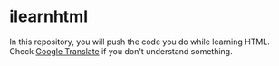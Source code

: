 # ilearnhtml
In this repository, you will push the code you do while learning HTML. Check [Google Translate](https://translate.google.fr/?hl=fr) if you don't understand something.
